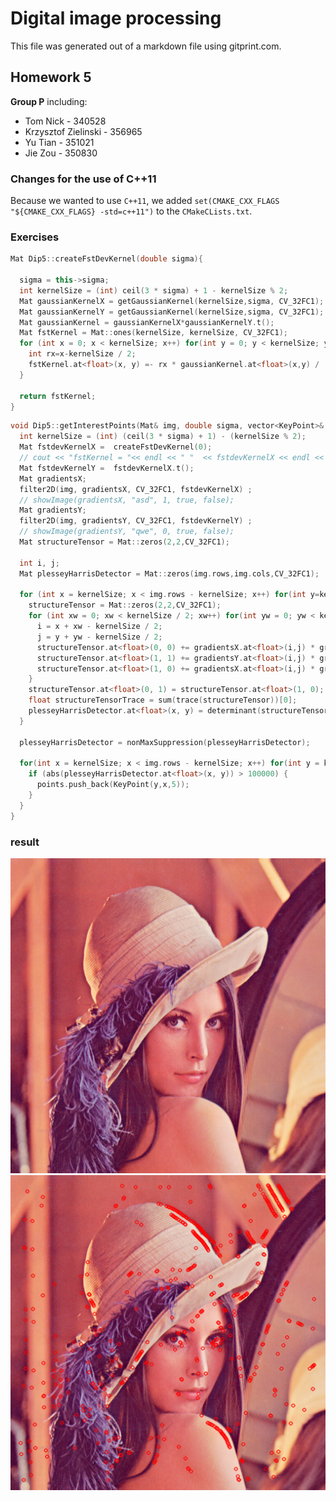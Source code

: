 # Digital image processing
This file was generated out of a markdown file using gitprint.com.

## Homework 5

**Group P** including:

* Tom Nick - 340528
* Krzysztof Zielinski - 356965
* Yu Tian - 351021
* Jie Zou - 350830

### Changes for the use of C++11
Because we wanted to use `C++11`, we added `set(CMAKE_CXX_FLAGS "${CMAKE_CXX_FLAGS} -std=c++11")` to the `CMakeCLists.txt`.

### Exercises

```cpp
Mat Dip5::createFstDevKernel(double sigma){
  
  sigma = this->sigma;
  int kernelSize = (int) ceil(3 * sigma) + 1 - kernelSize % 2;
  Mat gaussianKernelX = getGaussianKernel(kernelSize,sigma, CV_32FC1);
  Mat gaussianKernelY = getGaussianKernel(kernelSize,sigma, CV_32FC1);
  Mat gaussianKernel = gaussianKernelX*gaussianKernelY.t();
  Mat fstKernel = Mat::ones(kernelSize, kernelSize, CV_32FC1);
  for (int x = 0; x < kernelSize; x++) for(int y = 0; y < kernelSize; y++) {
    int rx=x-kernelSize / 2;
    fstKernel.at<float>(x, y) =- rx * gaussianKernel.at<float>(x,y) / (sigma * sigma);
  }

  return fstKernel;
}

```

```cpp
void Dip5::getInterestPoints(Mat& img, double sigma, vector<KeyPoint>& points) {
  int kernelSize = (int) (ceil(3 * sigma) + 1) - (kernelSize % 2);
  Mat fstdevKernelX =  createFstDevKernel(0);
  // cout << "fstKernel = "<< endl << " "  << fstdevKernelX << endl << endl;
  Mat fstdevKernelY =  fstdevKernelX.t();
  Mat gradientsX;
  filter2D(img, gradientsX, CV_32FC1, fstdevKernelX) ;
  // showImage(gradientsX, "asd", 1, true, false);
  Mat gradientsY;
  filter2D(img, gradientsY, CV_32FC1, fstdevKernelY) ;
  // showImage(gradientsY, "qwe", 0, true, false);
  Mat structureTensor = Mat::zeros(2,2,CV_32FC1);
  
  int i, j;
  Mat plesseyHarrisDetector = Mat::zeros(img.rows,img.cols,CV_32FC1);
  
  for (int x = kernelSize; x < img.rows - kernelSize; x++) for(int y=kernelSize;y<img.cols-kernelSize;y++) {
    structureTensor = Mat::zeros(2,2,CV_32FC1);
    for (int xw = 0; xw < kernelSize / 2; xw++) for(int yw = 0; yw < kernelSize; yw++) {
      i = x + xw - kernelSize / 2;
      j = y + yw - kernelSize / 2;
      structureTensor.at<float>(0, 0) += gradientsX.at<float>(i,j) * gradientsX.at<float>(i,j);
      structureTensor.at<float>(1, 1) += gradientsY.at<float>(i,j) * gradientsY.at<float>(i,j);
      structureTensor.at<float>(1, 0) += gradientsX.at<float>(i,j) * gradientsY.at<float>(i,j);
    }
    structureTensor.at<float>(0, 1) = structureTensor.at<float>(1, 0);
    float structureTensorTrace = sum(trace(structureTensor))[0];
    plesseyHarrisDetector.at<float>(x, y) = determinant(structureTensor) - 0.04 * structureTensorTrace * structureTensorTrace;
  }

  plesseyHarrisDetector = nonMaxSuppression(plesseyHarrisDetector);

  for(int x = kernelSize; x < img.rows - kernelSize; x++) for(int y = kernelSize; y < img.cols - kernelSize; y++) {
    if (abs(plesseyHarrisDetector.at<float>(x, y)) > 100000) {
      points.push_back(KeyPoint(y,x,5));
    }
  }
}
```

### result
![](Lenna.png)
![](keypoints.png)

